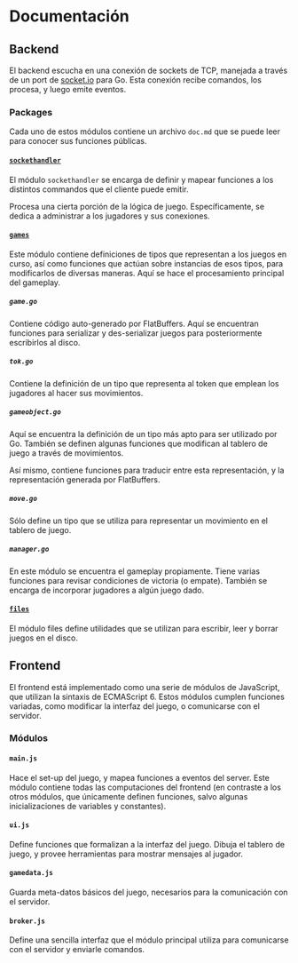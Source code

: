 # Documentación

## Backend

El backend escucha en una conexión de sockets de TCP, manejada a través de un port de [socket.io](http://socket.io) para Go. Esta conexión recibe comandos, los procesa, y luego emite eventos.

### Packages

Cada uno de estos módulos contiene un archivo `doc.md` que se puede leer para conocer sus funciones públicas.

#### [`sockethandler`](https://github.com/ArturoVM/gato/blob/master/sockethandler/doc.md)

El módulo `sockethandler` se encarga de definir y mapear funciones a los distintos commandos que el cliente puede emitir.

Procesa una cierta porción de la lógica de juego. Específicamente, se dedica a administrar a los jugadores y sus conexiones.

#### [`games`](https://github.com/ArturoVM/gato/blob/master/games/doc.md)

Este módulo contiene definiciones de tipos que representan a los juegos en curso, así como funciones que actúan sobre instancias de esos tipos, para modificarlos de diversas maneras. Aquí se hace el procesamiento principal del gameplay.

##### `game.go`

Contiene código auto-generado por FlatBuffers. Aquí se encuentran funciones para serializar y des-serializar juegos para posteriormente escribirlos al disco.

##### `tok.go`

Contiene la definición de un tipo que representa al token que emplean los jugadores al hacer sus movimientos.

##### `gameobject.go`

Aquí se encuentra la definición de un tipo más apto para ser utilizado por Go. También se definen algunas funciones que modifican al tablero de juego a través de movimientos.

Así mismo, contiene funciones para traducir entre esta representación, y la representación generada por FlatBuffers.

##### `move.go`

Sólo define un tipo que se utiliza para representar un movimiento en el tablero de juego.

##### `manager.go`

En este módulo se encuentra el gameplay propiamente. Tiene varias funciones para revisar condiciones de victoria (o empate). También se encarga de incorporar jugadores a algún juego dado.

#### [`files`](https://github.com/ArturoVM/gato/blob/master/files/doc.md)

El módulo files define utilidades que se utilizan para escribir, leer y borrar juegos en el disco.

## Frontend

El frontend está implementado como una serie de módulos de JavaScript, que utilizan la sintaxis de ECMAScript 6. Estos módulos cumplen funciones variadas, como modificar la interfaz del juego, o comunicarse con el servidor.

### Módulos

#### `main.js`

Hace el set-up del juego, y mapea funciones a eventos del server. Este módulo contiene todas las computaciones del frontend (en contraste a los otros módulos, que únicamente definen funciones, salvo algunas inicializaciones de variables y constantes).

#### `ui.js`

Define funciones que formalizan a la interfaz del juego. Dibuja el tablero de juego, y provee herramientas para mostrar mensajes al jugador.

#### `gamedata.js`

Guarda meta-datos básicos del juego, necesarios para la comunicación con el servidor.

#### `broker.js`

Define una sencilla interfaz que el módulo principal utiliza para comunicarse con el servidor y enviarle comandos.